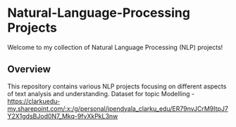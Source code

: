 
# Natural-Language-Processing Projects

Welcome to my collection of Natural Language Processing (NLP) projects!

## Overview

This repository contains various NLP projects focusing on different aspects of text analysis and understanding.
Dataset for topic Modelling - https://clarkuedu-my.sharepoint.com/:x:/g/personal/jpendyala_clarku_edu/ER79nvJCrM9ItpJ7Y2X1gdsBJod0N7_Mkq-9fvXkPkL3nw
